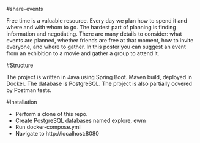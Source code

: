 #share-events

Free time is a valuable resource. Every day we plan how to spend it and where and with whom to go. The hardest part of planning is finding information and negotiating. There are many details to consider: what events are planned, whether friends are free at that moment, how to invite everyone, and where to gather.
In this poster you can suggest an event from an exhibition to a movie and gather a group to attend it.

#Structure

The project is written in Java using Spring Boot. Maven build, deployed in Docker. The database is PostgreSQL.
The project is also partially covered by Postman tests.

#Installation

* Perform a clone of this repo.
* Create PostgreSQL databases named explore, ewm
* Run docker-compose.yml
* Navigate to http://localhost:8080 
